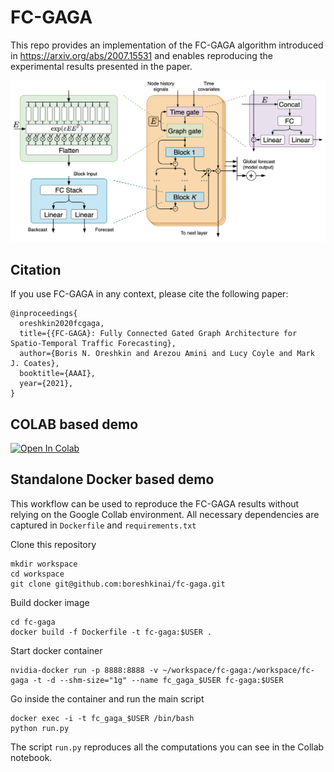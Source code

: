 # FC-GAGA

This repo provides an implementation of the FC-GAGA algorithm introduced in
https://arxiv.org/abs/2007.15531 and enables reproducing the experimental
results presented in the paper.

<p align="center">
  <img width="600"  src=./fig/model.png>
</p>

## Citation

If you use FC-GAGA in any context, please cite the following paper:

```
@inproceedings{
  oreshkin2020fcgaga,
  title={{FC-GAGA}: Fully Connected Gated Graph Architecture for Spatio-Temporal Traffic Forecasting},
  author={Boris N. Oreshkin and Arezou Amini and Lucy Coyle and Mark J. Coates},
  booktitle={AAAI},
  year={2021},
}
```

## COLAB based demo

[![Open In Colab](https://colab.research.google.com/assets/colab-badge.svg)](https://colab.research.google.com/drive/1HqmvWA-RhcXoCzpgfvUQ4NFLaEEzdeuA)

## Standalone Docker based demo
This workflow can be used to reproduce the FC-GAGA results without relying on the Google Collab environment. All necessary dependencies are captured in ```Dockerfile``` and ```requirements.txt```

Clone this repository
```
mkdir workspace
cd workspace
git clone git@github.com:boreshkinai/fc-gaga.git   
```
Build docker image
```
cd fc-gaga
docker build -f Dockerfile -t fc-gaga:$USER .
```
Start docker container
```
nvidia-docker run -p 8888:8888 -v ~/workspace/fc-gaga:/workspace/fc-gaga -t -d --shm-size="1g" --name fc_gaga_$USER fc-gaga:$USER 
```
Go inside the container and run the main script
```
docker exec -i -t fc_gaga_$USER /bin/bash 
python run.py
```
The script ```run.py``` reproduces all the computations you can see in the Collab notebook.
